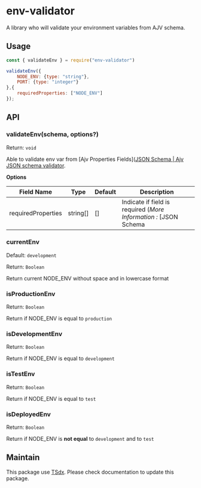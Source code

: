 # env-validator

A library who will validate your environment variables from AJV schema.

## Usage

```js
const { validateEnv } = require("env-validator")

validateEnv({
    NODE_ENV: {type: "string"},
    PORT: {type: "integer"}
},{
    requiredProperties: ["NODE_ENV"]
});
```

## API

### validateEnv(schema, options?)

Return: `void`

Able to validate env var from [Ajv Properties Fields]([JSON Schema | Ajv JSON schema validator](https://ajv.js.org/json-schema.html).

**Options**

| Field Name | Type | Default | Description |
| --- | --- | --- | --- |
| requiredProperties | string[] | []  | Indicate if field is required (*More Information :* [JSON Schema | Required](https://ajv.js.org/json-schema.html#required) ) |

### currentEnv

Default: `development`

Return: `Boolean`

Return current NODE_ENV without space and in lowercase format

### isProductionEnv

Return: `Boolean`

Return if NODE_ENV is equal to `production`

### isDevelopmentEnv

Return: `Boolean`

Return if NODE_ENV is equal to `development`

### isTestEnv

Return: `Boolean`

Return if NODE_ENV is equal to `test`

### isDeployedEnv

Return: `Boolean`

Return if NODE_ENV is **not equal** to `development` and to `test`

## Maintain

This package use [TSdx](https://github.com/jaredpalmer/tsdx). Please check documentation to update this package.

